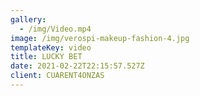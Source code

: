 ```yaml
---
gallery:
  - /img/Video.mp4
image: /img/verospi-makeup-fashion-4.jpg
templateKey: video
title: LUCKY BET
date: 2021-02-22T22:15:57.527Z
client: CUARENT4ONZAS
---
```


